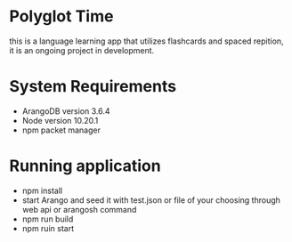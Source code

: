 # Polyglot Time
this is a language learning app that utilizes flashcards and spaced repition, it is an ongoing project in development.

# System Requirements 
* ArangoDB version 3.6.4
* Node version 10.20.1
* npm packet manager 

# Running application 
* npm install 
* start Arango and seed it with test.json or file of your choosing through web api or arangosh command 
* npm run build 
* npm ruin start
